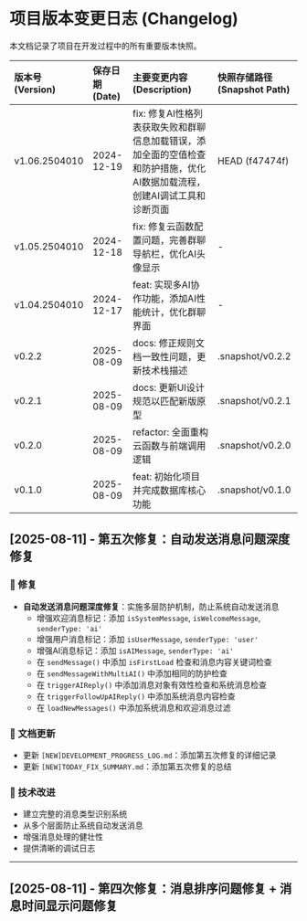 # 项目版本变更日志 (Changelog)

本文档记录了项目在开发过程中的所有重要版本快照。

| 版本号 (Version) | 保存日期 (Date) | 主要变更内容 (Description) | 快照存储路径 (Snapshot Path) |
| :--- | :--- | :--- | :--- |
| v1.06.2504010 | 2024-12-19 | fix: 修复AI性格列表获取失败和群聊信息加载错误，添加全面的空值检查和防护措施，优化AI数据加载流程，创建AI调试工具和诊断页面 | HEAD (f47474f) |
| v1.05.2504010 | 2024-12-18 | fix: 修复云函数配置问题，完善群聊导航栏，优化AI头像显示 | - |
| v1.04.2504010 | 2024-12-17 | feat: 实现多AI协作功能，添加AI性能统计，优化群聊界面 | - |
| v0.2.2 | 2025-08-09 | docs: 修正规则文档一致性问题，更新技术栈描述 | .snapshot/v0.2.2 |
| v0.2.1 | 2025-08-09 | docs: 更新UI设计规范以匹配新版原型 | .snapshot/v0.2.1 |
| v0.2.0 | 2025-08-09 | refactor: 全面重构云函数与前端调用逻辑 | .snapshot/v0.2.0 |
| v0.1.0 | 2025-08-09 | feat: 初始化项目并完成数据库核心功能 | .snapshot/v0.1.0 |

## [2025-08-11] - 第五次修复：自动发送消息问题深度修复

### 🔧 修复
- **自动发送消息问题深度修复**：实施多层防护机制，防止系统自动发送消息
  - 增强欢迎消息标记：添加 `isSystemMessage`, `isWelcomeMessage`, `senderType: 'ai'`
  - 增强用户消息标记：添加 `isUserMessage`, `senderType: 'user'`
  - 增强AI消息标记：添加 `isAIMessage`, `senderType: 'ai'`
  - 在 `sendMessage()` 中添加 `isFirstLoad` 检查和消息内容关键词检查
  - 在 `sendMessageWithMultiAI()` 中添加相同的防护检查
  - 在 `triggerAIReply()` 中添加消息对象有效性检查和系统消息检查
  - 在 `triggerFollowUpAIReply()` 中添加系统消息内容检查
  - 在 `loadNewMessages()` 中添加系统消息和欢迎消息过滤

### 📝 文档更新
- 更新 `[NEW]DEVELOPMENT_PROGRESS_LOG.md`：添加第五次修复的详细记录
- 更新 `[NEW]TODAY_FIX_SUMMARY.md`：添加第五次修复的总结

### 🚀 技术改进
- 建立完整的消息类型识别系统
- 从多个层面防止系统自动发送消息
- 增强消息处理的健壮性
- 提供清晰的调试日志

---

## [2025-08-11] - 第四次修复：消息排序问题修复 + 消息时间显示问题修复